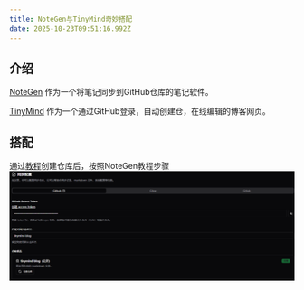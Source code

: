 ```yaml
---
title: NoteGen与TinyMind奇妙搭配
date: 2025-10-23T09:51:16.992Z
---
```


## 介绍

[NoteGen](https://notegen.top/) 作为一个将笔记同步到GitHub仓库的笔记软件。

[TinyMind](https://github.com/mazzzystar/tinymind) 作为一个通过GitHub登录，自动创建仓，在线编辑的博客网页。

## 搭配

通过[教程](https://tinymind.me/blog/%E4%B8%AA%E4%BA%BA%E5%8D%9A%E5%AE%A2%E6%90%AD%E5%BB%BA%E7%9A%84%E4%B8%89%E7%A7%8D%E6%96%B9%E5%BC%8F)创建仓库后，按照NoteGen教程步骤
![屏幕截图 2025-10-23 172755.png](https://raw.githubusercontent.com/Aleeyoo/tinymind-blog/main/assets/images/2025-10-23/1761213055709.png)

